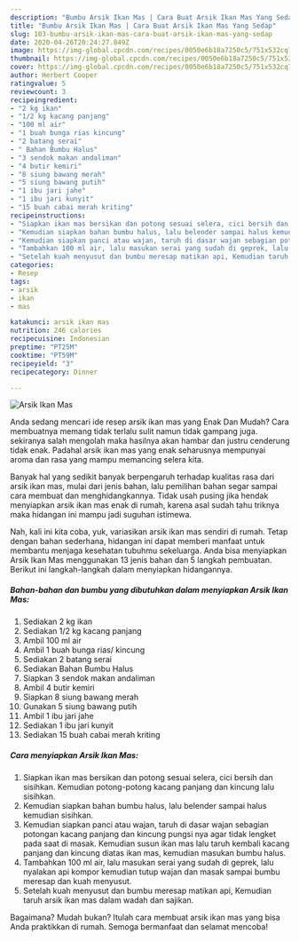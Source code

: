 ```yaml
---
description: "Bumbu Arsik Ikan Mas | Cara Buat Arsik Ikan Mas Yang Sedap"
title: "Bumbu Arsik Ikan Mas | Cara Buat Arsik Ikan Mas Yang Sedap"
slug: 103-bumbu-arsik-ikan-mas-cara-buat-arsik-ikan-mas-yang-sedap
date: 2020-04-26T20:24:27.849Z
image: https://img-global.cpcdn.com/recipes/0050e6b18a7250c5/751x532cq70/arsik-ikan-mas-foto-resep-utama.jpg
thumbnail: https://img-global.cpcdn.com/recipes/0050e6b18a7250c5/751x532cq70/arsik-ikan-mas-foto-resep-utama.jpg
cover: https://img-global.cpcdn.com/recipes/0050e6b18a7250c5/751x532cq70/arsik-ikan-mas-foto-resep-utama.jpg
author: Herbert Cooper
ratingvalue: 5
reviewcount: 3
recipeingredient:
- "2 kg ikan"
- "1/2 kg kacang panjang"
- "100 ml air"
- "1 buah bunga rias kincung"
- "2 batang serai"
- " Bahan Bumbu Halus"
- "3 sendok makan andaliman"
- "4 butir kemiri"
- "8 siung bawang merah"
- "5 siung bawang putih"
- "1 ibu jari jahe"
- "1 ibu jari kunyit"
- "15 buah cabai merah kriting"
recipeinstructions:
- "Siapkan ikan mas bersikan dan potong sesuai selera, cici bersih dan sisihkan. Kemudian potong-potong kacang panjang dan kincung lalu sisihkan."
- "Kemudian siapkan bahan bumbu halus, lalu belender sampai halus kemudian sisihkan."
- "Kemudian siapkan panci atau wajan, taruh di dasar wajan sebagian potongan kacang panjang dan kincung pungsi nya agar tidak lengket pada saat di masak. Kemudian susun ikan mas lalu taruh kembali kacang panjang dan kincung diatas ikan mas, kemudian masukan bumbu halus."
- "Tambahkan 100 ml air, lalu masukan serai yang sudah di geprek, lalu nyalakan api kompor kemudian tutup wajan dan masak sampai bumbu meresap dan kuah menyusut."
- "Setelah kuah menyusut dan bumbu meresap matikan api, Kemudian taruh arsik ikan mas dalam wadah dan sajikan."
categories:
- Resep
tags:
- arsik
- ikan
- mas

katakunci: arsik ikan mas 
nutrition: 246 calories
recipecuisine: Indonesian
preptime: "PT25M"
cooktime: "PT59M"
recipeyield: "3"
recipecategory: Dinner

---
```



![Arsik Ikan Mas](https://img-global.cpcdn.com/recipes/0050e6b18a7250c5/751x532cq70/arsik-ikan-mas-foto-resep-utama.jpg)

Anda sedang mencari ide resep arsik ikan mas yang Enak Dan Mudah? Cara membuatnya memang tidak terlalu sulit namun tidak gampang juga. sekiranya salah mengolah maka hasilnya akan hambar dan justru cenderung tidak enak. Padahal arsik ikan mas yang enak seharusnya mempunyai aroma dan rasa yang mampu memancing selera kita.



Banyak hal yang sedikit banyak berpengaruh terhadap kualitas rasa dari arsik ikan mas, mulai dari jenis bahan, lalu pemilihan bahan segar sampai cara membuat dan menghidangkannya. Tidak usah pusing jika hendak menyiapkan arsik ikan mas enak di rumah, karena asal sudah tahu triknya maka hidangan ini mampu jadi suguhan istimewa.


Nah, kali ini kita coba, yuk, variasikan arsik ikan mas sendiri di rumah. Tetap dengan bahan sederhana, hidangan ini dapat memberi manfaat untuk membantu menjaga kesehatan tubuhmu sekeluarga. Anda bisa menyiapkan Arsik Ikan Mas menggunakan 13 jenis bahan dan 5 langkah pembuatan. Berikut ini langkah-langkah dalam menyiapkan hidangannya.

<!--inarticleads1-->

##### Bahan-bahan dan bumbu yang dibutuhkan dalam menyiapkan Arsik Ikan Mas:

1. Sediakan 2 kg ikan
1. Sediakan 1/2 kg kacang panjang
1. Ambil 100 ml air
1. Ambil 1 buah bunga rias/ kincung
1. Sediakan 2 batang serai
1. Sediakan  Bahan Bumbu Halus
1. Siapkan 3 sendok makan andaliman
1. Ambil 4 butir kemiri
1. Siapkan 8 siung bawang merah
1. Gunakan 5 siung bawang putih
1. Ambil 1 ibu jari jahe
1. Sediakan 1 ibu jari kunyit
1. Sediakan 15 buah cabai merah kriting




<!--inarticleads2-->

##### Cara menyiapkan Arsik Ikan Mas:

1. Siapkan ikan mas bersikan dan potong sesuai selera, cici bersih dan sisihkan. Kemudian potong-potong kacang panjang dan kincung lalu sisihkan.
1. Kemudian siapkan bahan bumbu halus, lalu belender sampai halus kemudian sisihkan.
1. Kemudian siapkan panci atau wajan, taruh di dasar wajan sebagian potongan kacang panjang dan kincung pungsi nya agar tidak lengket pada saat di masak. Kemudian susun ikan mas lalu taruh kembali kacang panjang dan kincung diatas ikan mas, kemudian masukan bumbu halus.
1. Tambahkan 100 ml air, lalu masukan serai yang sudah di geprek, lalu nyalakan api kompor kemudian tutup wajan dan masak sampai bumbu meresap dan kuah menyusut.
1. Setelah kuah menyusut dan bumbu meresap matikan api, Kemudian taruh arsik ikan mas dalam wadah dan sajikan.




Bagaimana? Mudah bukan? Itulah cara membuat arsik ikan mas yang bisa Anda praktikkan di rumah. Semoga bermanfaat dan selamat mencoba!
